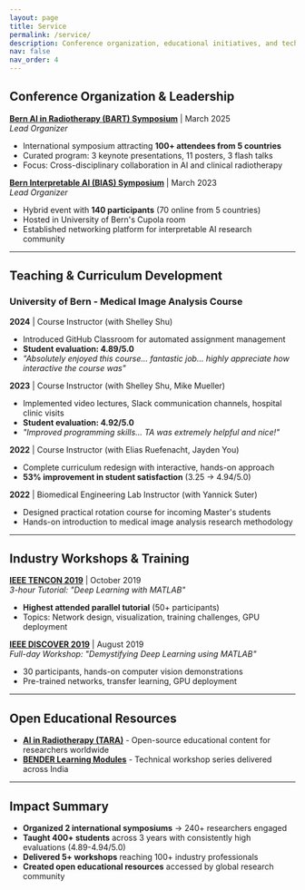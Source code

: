 ```yaml
---
layout: page
title: Service
permalink: /service/
description: Conference organization, educational initiatives, and technical mentorship.
nav: false
nav_order: 4
---
```


## Conference Organization & Leadership

**[Bern AI in Radiotherapy (BART) Symposium](https://amithjkamath.github.io/bart25)** | March 2025  
*Lead Organizer*
- International symposium attracting **100+ attendees from 5 countries**
- Curated program: 3 keynote presentations, 11 posters, 3 flash talks
- Focus: Cross-disciplinary collaboration in AI and clinical radiotherapy

**[Bern Interpretable AI (BIAS) Symposium](https://amithjkamath.github.io/bias23)** | March 2023  
*Lead Organizer*
- Hybrid event with **140 participants** (70 online from 5 countries)
- Hosted in University of Bern's Cupola room
- Established networking platform for interpretable AI research community

---

## Teaching & Curriculum Development

### University of Bern - Medical Image Analysis Course

**2024** | Course Instructor (with Shelley Shu)
- Introduced GitHub Classroom for automated assignment management
- **Student evaluation: 4.89/5.0**
- *"Absolutely enjoyed this course... fantastic job... highly appreciate how interactive the course was"*

**2023** | Course Instructor (with Shelley Shu, Mike Mueller)
- Implemented video lectures, Slack communication channels, hospital clinic visits
- **Student evaluation: 4.92/5.0**
- *"Improved programming skills... TA was extremely helpful and nice!"*

**2022** | Course Instructor (with Elias Ruefenacht, Jayden You)
- Complete curriculum redesign with interactive, hands-on approach
- **53% improvement in student satisfaction** (3.25 → 4.94/5.0)

**2022** | Biomedical Engineering Lab Instructor (with Yannick Suter)
- Designed practical rotation course for incoming Master's students
- Hands-on introduction to medical image analysis research methodology

---

## Industry Workshops & Training

**[IEEE TENCON 2019](https://www.tencon2019.org/tutorial.html)** | October 2019  
*3-hour Tutorial: "Deep Learning with MATLAB"*
- **Highest attended parallel tutorial** (50+ participants)
- Topics: Network design, visualization, training challenges, GPU deployment

**[IEEE DISCOVER 2019](https://2019.ieee-discover.org/?q=article/pre-conference-tutorialsworkshops)** | August 2019  
*Full-day Workshop: "Demystifying Deep Learning using MATLAB"*
- 30 participants, hands-on computer vision demonstrations
- Pre-trained networks, transfer learning, GPU deployment

---

## Open Educational Resources

- **[AI in Radiotherapy (TARA)](https://github.com/amithjkamath/tara)** - Open-source educational content for researchers worldwide
- **[BENDER Learning Modules](https://youtube.com/playlist?list=PLo8azKzU7Iq8IHJ5PW8DAk-yaO8i4lBP_)** - Technical workshop series delivered across India

---

## Impact Summary

- **Organized 2 international symposiums** → 240+ researchers engaged
- **Taught 400+ students** across 3 years with consistently high evaluations (4.89-4.94/5.0)
- **Delivered 5+ workshops** reaching 100+ industry professionals
- **Created open educational resources** accessed by global research community
